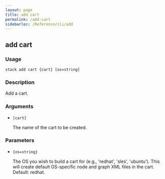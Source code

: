 ```yaml
---
layout: page
title: add cart
permalink: /add-cart
sidebarloc: /Reference/cli/add
---
```


## add cart

### Usage

`stack add cart {cart} [os=string]`

### Description

Add a cart.

### Arguments

* `[cart]`

   The name of the cart to be created.


### Parameters
* `{os=string}`

   The OS you wish to build a cart for (e.g., 'redhat', 'sles', 'ubuntu').
	This will create default OS-specific node and graph XML files in the
	cart.
	Default: redhat.



